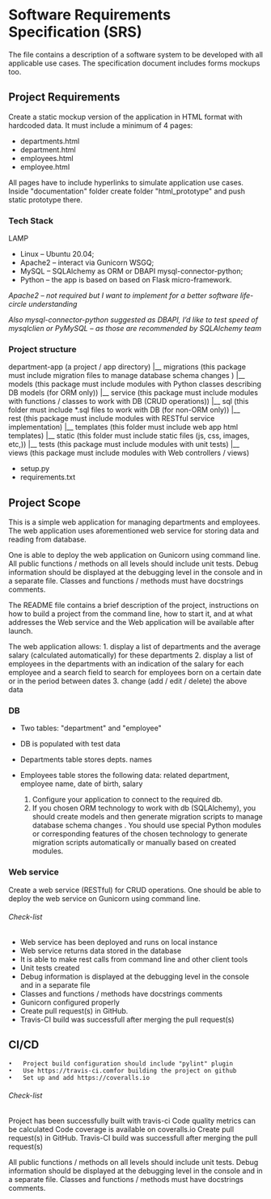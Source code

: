 # Software Requirements Specification (SRS)

The file contains a description of a software system to be developed with all applicable use cases. The specification document includes forms mockups too.

## Project Requirements

Create a static mockup version of the application in HTML format with hardcoded data. It must include a minimum of 4 pages: 

- departments.html
- department.html 
- employees.html
- employee.html 

All pages have to include hyperlinks to simulate application use cases. Inside "documentation" folder create folder "html_prototype" and push static prototype there.

### Tech Stack
LAMP 
- Linux – Ubuntu 20.04;
- Apache2 – interact via Gunicorn WSGQ;
- MySQL – SQLAlchemy as ORM or DBAPI mysql-connector-python;
- Python – the app is based on based on Flask micro-framework.

*Apache2 – not required but I want to implement for a better software life-circle understanding*

*Also mysql-connector-python suggested as DBAPI, I’d like to test speed of mysqlclien or PyMySQL – as those are recommended by SQLAlchemy team*
 

### Project structure

department-app (a project / app directory)
|__ migrations (this package must include migration files to manage database schema changes )
|__ models (this package must include modules with Python classes describing DB models (for ORM only))
|__ service (this package must include modules with functions / classes to work with DB (CRUD operations))
|__ sql (this folder must include *.sql files to work with DB (for non-ORM only))
|__ rest (this package must include modules with RESTful service implementation)
|__ templates (this folder must include web app html templates)
|__ static (this folder must include static files (js, css, images, etc,))
|__ tests (this package must include modules with unit tests)
|__ views (this package must include modules with Web controllers / views)

+ setup.py
+ requirements.txt

## Project Scope
This is a simple web application for managing departments and employees. The web application uses aforementioned web service for storing data and reading from database. 

One is able to deploy the web application on Gunicorn using command line. All public functions / methods on all levels should include unit tests. Debug information should be displayed at the debugging level in the console and in a separate file. Classes and functions / methods must have docstrings comments. 

The README file contains a brief description of the project, instructions on how to build a project from the command line, how to start it, and at what addresses the Web service and the Web application will be available after launch.

The web application allows:
	1.	display a list of departments and the average salary (calculated automatically) for these departments
	2.	display a list of employees in the departments with an indication of the salary for each employee and a search field to search for employees born on a certain date or in the period between dates
	3.	change (add / edit / delete) the above data


### DB
- Two tables: "department" and "employee"
- DB is populated with test data
- Departments table stores depts. names
- Employees table stores the following data: related department, employee name, date of birth, salary

	1.	Configure your application to connect to the required db.
	2.	If you chosen ORM technology to work with db (SQLAlchemy), you should create models and then generate migration scripts to manage database schema changes . You should use special Python modules or corresponding features of the chosen technology to generate migration scripts automatically or manually based on created modules.
### Web service

Create a web service (RESTful) for CRUD operations. One should be able to deploy the web service on Gunicorn using command line.

###### Check-list
- Web service has been deployed and runs on local instance
- Web service returns data stored in the database
- It is able to make rest calls from command line and other client tools
- Unit tests created
- Debug information is displayed at the debugging level in the console and in a separate file
- Classes and functions / methods have docstrings comments
- Gunicorn configured properly
- Create pull request(s) in GitHub.
- Travis-CI build was successfull after merging the pull request(s)


## CI/CD
	•	Project build configuration should include "pylint" plugin
	•	Use https://travis-ci.comfor building the project on github
	•	Set up and add https://coveralls.io

###### Check-list
Project has been successfully built with travis-ci
Code quality metrics can be calculated
Code coverage is available on coveralls.io
Create pull request(s) in GitHub.
Travis-CI build was successfull after merging the pull request(s)

All public functions / methods on all levels should include unit tests. Debug information should be displayed at the debugging level in the console and in a separate file. Classes and functions / methods must have docstrings comments.
